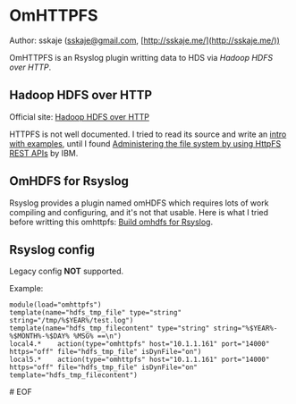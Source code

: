 OmHTTPFS
===
Author: sskaje ([sskaje@gmail.com](mailto:sskaje@gmail.com), [http://sskaje.me/](http://sskaje.me/))

OmHTTPFS is an Rsyslog plugin writting data to HDS via *Hadoop HDFS over HTTP*.


## Hadoop HDFS over HTTP

Official site: [Hadoop HDFS over HTTP](http://hadoop.apache.org/docs/current/hadoop-hdfs-httpfs/index.html)

HTTPFS is not well documented. I tried to read its source and write an [intro with examples](http://sskaje.me/2014/08/doc-for-httpfs/), until I found [Administering the file system by using HttpFS REST APIs](http://www-01.ibm.com/support/knowledgecenter/SSPT3X_2.1.2/com.ibm.swg.im.infosphere.biginsights.admin.doc/doc/admin_fileupload_rest_apis.html) by IBM.


## OmHDFS for Rsyslog
Rsyslog provides a plugin named omHDFS which requires lots of work compiling and configuring, and it's not that usable.
Here is what I tried before writting this omhttpfs: [Build omhdfs for Rsyslog](http://sskaje.me/2014/08/build-omhdfs-rsyslog/).


## Rsyslog config
Legacy config **NOT** supported.


Example:

```
module(load="omhttpfs")
template(name="hdfs_tmp_file" type="string" string="/tmp/%$YEAR%/test.log")
template(name="hdfs_tmp_filecontent" type="string" string="%$YEAR%-%$MONTH%-%$DAY% %MSG% ==\n")
local4.*    action(type="omhttpfs" host="10.1.1.161" port="14000" https="off" file="hdfs_tmp_file" isDynFile="on")
local5.*    action(type="omhttpfs" host="10.1.1.161" port="14000" https="off" file="hdfs_tmp_file" isDynFile="on" template="hdfs_tmp_filecontent")
```

\# EOF
